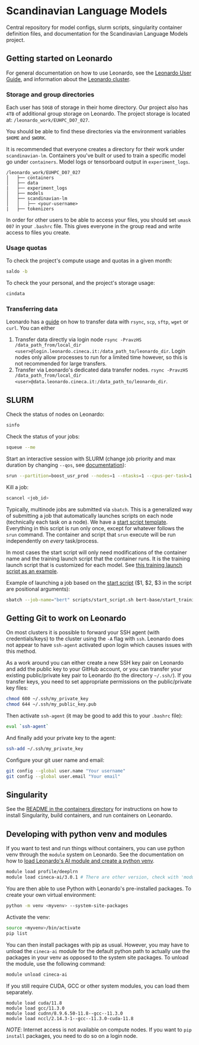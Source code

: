 # Scandinavian Language Models

Central repository for model configs, slurm scripts, singularity container definition files, and documentation for the Scandinavian Language Models project.

## Getting started on Leonardo

For general documentation on how to use Leonardo, see the [Leonardo User Guide](https://wiki.u-gov.it/confluence/display/SCAIUS/UG2.0%3A+General+Information), and information about the [Leonardo cluster](https://wiki.u-gov.it/confluence/display/SCAIUS/UG3.2.1%3A+LEONARDO+Booster+UserGuide).

### Storage and group directories

Each user has `50GB` of storage in their home directory. Our project also has `4TB` of additional group storage on Leonardo. The project storage is located at: `/leonardo_work/EUHPC_D07_027`. 

You should be able to find these directories via the environment variables `$HOME` and `$WORK`. 

It is recommended that everyone creates a directory for their work under `scandinavian-lm`. Containers you've built or used to train a specific model go under `containers`. Model logs or tensorboard output in `experiment_logs`. 

```
/leonardo_work/EUHPC_D07_027
│   ├── containers
│   ├── data
|   ├── experiment_logs
│   ├── models
│   ├── scandinavian-lm
│   │   ├── <your-username>
|   ├── tokenizers
```

In order for other users to be able to access your files, you should set `umask 007` in your `.bashrc` file. This gives everyone in the group read and write access to files you create.

### Usage quotas

To check the project's compute usage and quotas in a given month:

```bash
saldo -b
```

To check the your personal, and the project's storage usage:

```bash
cindata
```

### Transferring data

Leonardo has a [guide](https://wiki.u-gov.it/confluence/display/SCAIUS/Datamover) on how to transfer data with `rsync`, `scp`, `sftp`, `wget` or `curl`. You can either 

1. Transfer data directly via login node `rsync -PravzHS /data_path_from/local_dir <user>@login.leonardo.cineca.it:/data_path_to/leonardo_dir`. Login nodes only allow processes to run for a limited time however, so this is not recommended for large transfers.
2. Transfer via Leonardo's dedicated data transfer nodes. `rsync -PravzHS /data_path_from/local_dir <user>@data.leonardo.cineca.it:/data_path_to/leonardo_dir`.

## SLURM

Check the status of nodes on Leonardo:

```bash
sinfo
```

Check the status of your jobs:

```bash
squeue --me
```

Start an interactive session with SLURM (change job priority and max duration by changing `--qos`, see [documentation](https://wiki.u-gov.it/confluence/display/SCAIUS/UG3.2.1%3A+LEONARDO+Booster+UserGuide)):

```bash
srun --partition=boost_usr_prod --nodes=1 --ntasks=1 --cpus-per-task=1 --mem=8GB --gres=gpu:1 --time=0-00:30:00 --qos=boost_qos_dbg --account=EUHPC_D07_027 --pty /bin/bash
```

Kill a job:

```bash
scancel <job_id>
```

Typically, multinode jobs are submitted via `sbatch`. This is a generalized way of submitting a job that automatically launches scripts on each node (technically each task on a node). We have a [start script template](https://github.com/kb-labb/scandinavian-lm-leonardo/blob/main/scripts/start_script.sh). Everything in this script is run only once, except for whatever follows the `srun` command. The container and script that `srun` execute will be run independently on *every* task/process. 

In most cases the start script will only need modifications of the container name and the training launch script that the container runs. It is the training launch script that is customized for each model. See [this training launch script as an example](https://github.com/kb-labb/scandinavian-lm-leonardo/blob/main/scripts/bert-base/start_training-nemo-bert-base-unigram-64k-pretok-small_data.sh).

Example of launching a job based on the [start script]((https://github.com/kb-labb/scandinavian-lm-leonardo/blob/main/scripts/start_script.sh)) ($1, $2, $3 in the script are positional arguments):

```bash
sbatch --job-name="bert" scripts/start_script.sh bert-base/start_training-bert-base-unigram-64k-pretok.sh faton
```

## Getting Git to work on Leonardo

On most clusters it is possible to forward your SSH agent (with credentials/keys) to the cluster using the `-A` flag with `ssh`. Leonardo does not appear to have `ssh-agent` activated upon login which causes issues with this method. 

As a work around you can either create a new SSH key pair on Leonardo and add the public key to your GitHub account, or you can transfer your existing public/private key pair to Leonardo (to the directory `~/.ssh/`). If you transfer keys, you need to set appropriate permissions on the public/private key files:

```bash
chmod 600 ~/.ssh/my_private_key
chmod 644 ~/.ssh/my_public_key.pub
```

Then activate `ssh-agent` (it may be good to add this to your `.bashrc` file): 

```bash
eval `ssh-agent`
```

And finally add your private key to the agent:

```bash
ssh-add ~/.ssh/my_private_key
```

Configure your git user name and email:

```bash
git config --global user.name "Your username"
git config --global user.email "Your email"
```

## Singularity

See the [README in the containers directory](https://github.com/kb-labb/scandinavian-lm-leonardo/tree/main/container) for instructions on how to install Singularity, build containers, and run containers on Leonardo. 

## Developing with python venv and modules

If you want to test and run things without containers, you can use python venv through the `module` system on Leonardo. See the documentation on how to [load Leonardo's AI module and create a python venv](https://wiki.u-gov.it/confluence/display/SCAIUS/Leonardo+-+Scientific+Python+user+environment+and+tools+for+AI%3A+the+CINECA+Artificial+Intelligence+project).

```bash
module load profile/deeplrn
module load cineca-ai/3.0.1 # There are other version, check with 'module av cineca-ai'
```

You are then able to use Python with Leonardo's pre-installed packages. To create your own virtual environment:

```bash
python -m venv <myvenv> --system-site-packages
```

Activate the venv:

```bash
source <myvenv>/bin/activate
pip list
```

You can then install packages with pip as usual. However, you may have to unload the `cineca-ai` module for the default python path to actually use the packages in your venv as opposed to the system site packages. To unload the module, use the following command:

```bash
module unload cineca-ai
```

If you still require CUDA, GCC or other system modules, you can load them separately.

```
module load cuda/11.8
module load gcc/11.3.0
module load cudnn/8.9.6.50-11.8--gcc--11.3.0
module load nccl/2.14.3-1--gcc--11.3.0-cuda-11.8
```

*NOTE*: Internet access is not available on compute nodes. If you want to `pip install` packages, you need to do so on a login node.